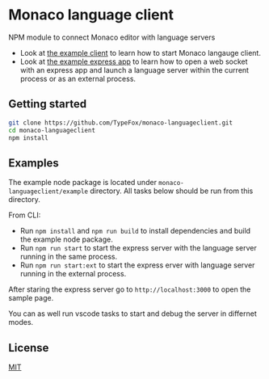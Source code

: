 # Monaco language client
NPM module to connect Monaco editor with language servers

- Look at [the example client](https://github.com/TypeFox/monaco-languageclient/blob/master/example/src/client.ts) to learn how to start Monaco langauge client.
- Look at [the example express app](https://github.com/TypeFox/monaco-languageclient/blob/master/example/src/server.ts) to learn how to open a web socket with an express app and launch a language server within the current process or as an external process.

## Getting started

```bash
git clone https://github.com/TypeFox/monaco-languageclient.git
cd monaco-languageclient
npm install
```

## Examples

The example node package is located under `monaco-languageclient/example` directory. All tasks below should be run from this directory.

From CLI:
- Run `npm install` and `npm run build` to install dependencies and build the example node package.
- Run `npm run start` to start the express server with the language server running in the same process.
- Run `npm run start:ext` to start the express erver with language server running in the external process.

After staring the express server go to `http://localhost:3000` to open the sample page.

You can as well run vscode tasks to start and debug the server in differnet modes.

## License
[MIT](https://github.com/TypeFox/monaco-languageclient/blob/master/License.txt)
